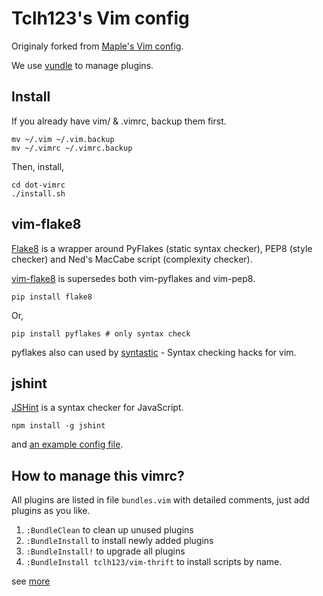 Tclh123's Vim config
==================

Originaly forked from [Maple's Vim config](https://github.com/humiaozuzu/dot-vimrc).

We use [vundle](https://github.com/gmarik/vundle) to manage plugins.

## Install

If you already have vim/ & .vimrc, backup them first.

```
mv ~/.vim ~/.vim.backup
mv ~/.vimrc ~/.vimrc.backup
```

Then, install,

```
cd dot-vimrc
./install.sh
```

## vim-flake8

[Flake8](https://pypi.python.org/pypi/flake8/) is a wrapper around PyFlakes (static syntax checker), PEP8 (style checker) and Ned's MacCabe script (complexity checker).

[vim-flake8](https://github.com/nvie/vim-flake8) is supersedes both vim-pyflakes and vim-pep8.

```
pip install flake8
```

Or,

```
pip install pyflakes # only syntax check
```

pyflakes also can used by [syntastic](https://github.com/scrooloose/syntastic) - Syntax checking hacks for vim.

## jshint

[JSHint](https://github.com/jshint/jshint) is a syntax checker for JavaScript.

```
npm install -g jshint
```

and [an example config file](https://raw.githubusercontent.com/jshint/jshint/master/examples/.jshintrc).

## How to manage this vimrc?

All plugins are listed in file `bundles.vim` with detailed comments, just add plugins as you like.

1. `:BundleClean` to clean up unused plugins
2. `:BundleInstall` to install newly added plugins
3. `:BundleInstall!` to upgrade all plugins
4. `:BundleInstall tclh123/vim-thrift` to install scripts by name.

see [more](https://github.com/gmarik/vundle/blob/master/doc/vundle.txt)
